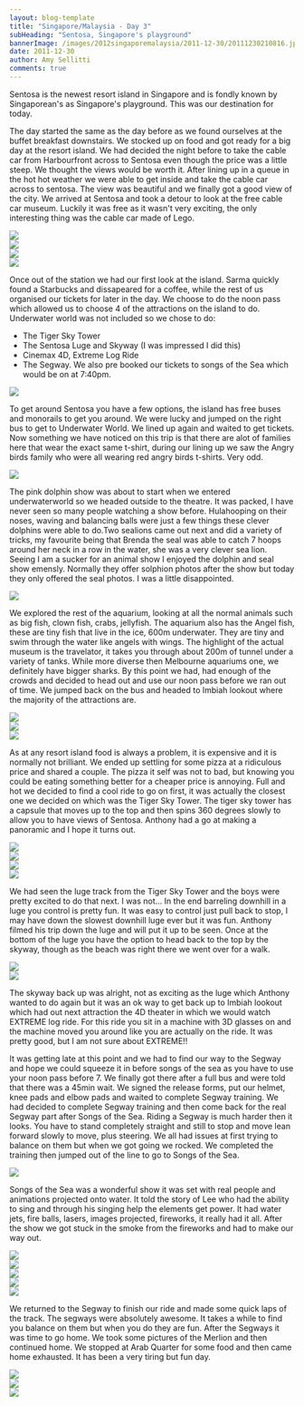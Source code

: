 ```yaml
---
layout: blog-template
title: "Singapore/Malaysia - Day 3"
subHeading: "Sentosa, Singapore's playground"
bannerImage: /images/2012singaporemalaysia/2011-12-30/20111230210816.jpg_compressed.JPEG
date: 2011-12-30
author: Amy Sellitti
comments: true
---
```


Sentosa is the newest resort island in Singapore and is fondly known by Singaporean's as Singapore's playground. This was our destination for today.

The day started the same as the day before as we found ourselves at the buffet breakfast downstairs. We stocked up on food and got ready for a big day at the resort island. We had decided the night before to take the cable car from Harbourfront across to Sentosa even though the price was a little steep. We thought the views would be worth it. After lining up in a queue in the hot hot weather we were able to get inside and take the cable car across to sentosa. The view was beautiful and we finally got a good view of the city. We arrived at Sentosa and took a detour to look at the free cable car museum. Luckily it was free as it wasn't very exciting, the only interesting thing was the cable car made of Lego.

<div class="center-image"><img src="/images/2012singaporemalaysia/2011-12-30/IMG_5992.JPG_compressed.JPEG" /></div>
<div class="center-image"><img src="/images/2012singaporemalaysia/2011-12-30/IMG_5997.JPG_compressed.JPEG" /></div>
<div class="center-image"><img src="/images/2012singaporemalaysia/2011-12-30/IMG_6000.JPG_compressed.JPEG" /></div>
<div class="center-image"><img src="/images/2012singaporemalaysia/2011-12-30/20111230135738.jpg_compressed.JPEG" /></div>


Once out of the station we had our first look at the island. Sarma quickly found a Starbucks and dissapeared for a coffee, while the rest of us organised our tickets for later in the day. We choose to do the noon pass which allowed us to choose 4 of the attractions on the island to do. Underwater world was not included so we chose to do:  
- The Tiger Sky Tower
- The Sentosa Luge and Skyway (I was impressed I did this) 
- Cinemax 4D, Extreme Log Ride
- The Segway.
We also pre booked our tickets to songs of the Sea which would be on at 7:40pm.

<div class="center-image"><img src="/images/2012singaporemalaysia/2011-12-30/IMG_6005.JPG_compressed.JPEG" /></div>



To get around Sentosa you have a few options, the island has free buses and monorails to get you around. We were lucky and jumped on the right bus to get to Underwater World. We lined up again and waited to get tickets. Now something we have noticed on this trip is that there are alot of families here that wear the exact same t-shirt, during our lining up we saw the Angry birds family who were all wearing red angry birds t-shirts. Very odd. 

<div class="center-image"><img src="/images/2012singaporemalaysia/2011-12-30/IMG_6009.JPG_compressed.JPEG" /></div>

The pink dolphin show was about to start when we entered underwaterworld so we headed outside to the theatre. It was packed, I have never seen so  many people watching a show before. Hulahooping on their noses, waving and balancing balls were just a few things these clever dolphins were able to do.Two sealions came out next and did a variety of tricks, my favourite being that Brenda the seal was able to catch 7 hoops around her neck in a row in the water, she was a very clever sea lion. Seeing I am a sucker for an animal show I enjoyed the dolphin and seal show emensly. Normally they offer solphion photos after the show but today they only offered the seal photos. I was a little disappointed.

<div class="center-image"><img src="/images/2012singaporemalaysia/2011-12-30/IMG_6026.JPG_compressed.JPEG" /></div>

We explored the rest of the aquarium, looking at all the normal animals such as big fish, clown fish, crabs, jellyfish. The aquarium also has the Angel fish, these are tiny fish that live in the ice, 600m underwater. They are tiny and swim through the water like angels with wings. The highlight of the actual museum is the travelator, it takes you through about 200m of tunnel under a variety of tanks. While more diverse then Melbourne aquariums one, we definitely have bigger sharks. By this point we had, had enough of the crowds and decided to head out and use our noon pass before we ran out of time. We jumped back on the bus and headed to Imbiah lookout where the majority of the attractions are. 

<div class="center-image"><img src="/images/2012singaporemalaysia/2011-12-30/IMG_6090.JPG_compressed.JPEG" /></div>
<div class="center-image"><img src="/images/2012singaporemalaysia/2011-12-30/IMG_6092.JPG_compressed.JPEG" /></div>
<div class="center-image"><img src="/images/2012singaporemalaysia/2011-12-30/IMG_8919.JPG_compressed.JPEG" /></div>

As at any resort island food is always a problem, it is expensive and it is normally not brilliant. We ended up settling for some pizza at a ridiculous price and shared a couple. The pizza it self was not to bad, but knowing you could be eating something better for a cheaper price is annoying. Full and hot we decided to find a cool ride to go on first, it was actually the closest one we decided on which was the Tiger Sky Tower. The tiger sky tower has a capsule that moves up to the top and then spins 360 degrees slowly to allow you to have views of Sentosa. Anthony had a go at making a panoramic and I hope it turns out. 

<div class="center-image"><img src="/images/2012singaporemalaysia/2011-12-30/IMG_6105.JPG_compressed.JPEG" /></div>
<div class="center-image"><img src="/images/2012singaporemalaysia/2011-12-30/IMG_6104.JPG_compressed.JPEG" /></div>
<div class="center-image"><img src="/images/2012singaporemalaysia/2011-12-30/IMG_9056.JPG_compressed.JPEG" /></div>
<div class="center-image"><img src="/images/2012singaporemalaysia/2011-12-30/IMG_9027.JPG_compressed.JPEG" /></div>

We had seen the luge track from the Tiger Sky Tower and the boys were pretty excited to do that next. I was not... In the end barreling downhill in a luge you control is pretty fun. It was easy to control just pull back to stop, I may have down the slowest downhill luge ever but it was fun. Anthony filmed his trip down the luge and will put it up to be seen. Once at the bottom of the luge you have the option to head back to the top by the skyway, though as the beach was right there we went over for a walk.

<div class="center-image"><img src="/images/2012singaporemalaysia/2011-12-30/IMG_9064.JPG_compressed.JPEG" /></div>
<div class="center-image"><img src="/images/2012singaporemalaysia/2011-12-30/IMG_6132.JPG_compressed.JPEG" /></div>

The skyway back up was alright, not as exciting as the luge which Anthony wanted to do again but it was an ok way to get back up to Imbiah lookout which had out next attraction the 4D theater in which we would watch EXTREME log ride. For this ride you sit in a machine with 3D glasses on and the machine moved you around like you are actually on the ride. It was pretty good, but I am not sure about EXTREME!!

It was getting late at this point and we had to find our way to the Segway and hope we could squeeze it in before songs of the sea as you have to use your noon pass before 7. We finally got there after a full bus and were told that there was a 45min wait. We signed the release forms, put our helmet, knee pads and elbow pads and waited to complete Segway training. We had decided to complete Segway training and then come back for the real Segway part after Songs of the Sea. Riding a Segway is much harder then it looks. You have to stand completely straight and still to stop and move lean forward slowly to move, plus steering. We all had issues at first trying to balance on them but when we got going we rocked. We completed the training then jumped out of the line to go to Songs of the Sea.

<div class="center-image"><img src="/images/2012singaporemalaysia/2011-12-30/20111230183552.jpg_compressed.JPEG" /></div>


Songs of the Sea was a wonderful show it was set with real people and animations projected onto water. It told the story of Lee who had the ability to sing and through his singing help the elements get power. It had water jets, fire balls, lasers, images projected, fireworks, it really had it all. After the show we got stuck in the smoke from the fireworks and had to make our way out. 

<div class="center-image"><img src="/images/2012singaporemalaysia/2011-12-30/20111230204801.jpg_compressed.JPEG" /></div>
<div class="center-image"><img src="/images/2012singaporemalaysia/2011-12-30/20111230210816.jpg_compressed.JPEG" /></div>
<div class="center-image"><img src="/images/2012singaporemalaysia/2011-12-30/20111230211001.jpg_compressed.JPEG" /></div>
<div class="center-image"><img src="/images/2012singaporemalaysia/2011-12-30/IMG_6259.JPG_compressed.JPEG" /></div>
<div class="center-image"><img src="/images/2012singaporemalaysia/2011-12-30/IMG_9115.JPG_compressed.JPEG" /></div>

We returned to the Segway to finish our ride and made some quick laps of the track. The segways were absolutely awesome. It takes a while to find you balance on them but when you do they are fun. After the Segways it was time to go home. We took some pictures of the Merlion and then continued home. We stopped at Arab Quarter for some food and then came home exhausted. It has been a very tiring but fun day.   

<div class="center-image"><img src="/images/2012singaporemalaysia/2011-12-30/IMG_6290.JPG_compressed.JPEG" /></div>
<div class="center-image"><img src="/images/2012singaporemalaysia/2011-12-30/20111230215743.jpg_compressed.JPEG" /></div>
<div class="center-image"><img src="/images/2012singaporemalaysia/2011-12-30/20111230215530.jpg_compressed.JPEG" /></div>
